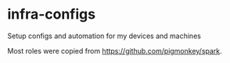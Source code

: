 # infra-configs
Setup configs and automation for my devices and machines

Most roles were copied from https://github.com/pigmonkey/spark. 